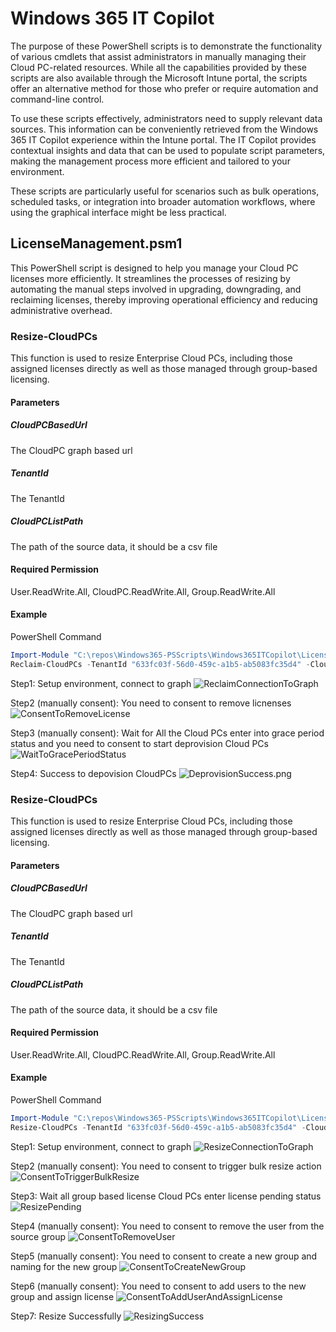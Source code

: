 # Windows 365 IT Copilot
The purpose of these PowerShell scripts is to demonstrate the functionality of various cmdlets that assist administrators in manually managing their Cloud PC-related resources. While all the capabilities provided by these scripts are also available through the Microsoft Intune portal, the scripts offer an alternative method for those who prefer or require automation and command-line control.

To use these scripts effectively, administrators need to supply relevant data sources. This information can be conveniently retrieved from the Windows 365 IT Copilot experience within the Intune portal. The IT Copilot provides contextual insights and data that can be used to populate script parameters, making the management process more efficient and tailored to your environment.

These scripts are particularly useful for scenarios such as bulk operations, scheduled tasks, or integration into broader automation workflows, where using the graphical interface might be less practical.

## LicenseManagement.psm1
This PowerShell script is designed to help you manage your Cloud PC licenses more efficiently. It streamlines the processes of resizing by automating the manual steps involved in upgrading, downgrading, and reclaiming licenses, thereby improving operational efficiency and reducing administrative overhead.

### Resize-CloudPCs
This function is used to resize Enterprise Cloud PCs, including those assigned licenses directly as well as those managed through group-based licensing.

#### Parameters

##### CloudPCBasedUrl
The CloudPC graph based url

##### TenantId
The TenantId

##### CloudPCListPath
The path of the source data, it should be a csv file

#### Required Permission
User.ReadWrite.All, CloudPC.ReadWrite.All, Group.ReadWrite.All

#### Example

PowerShell Command
```powershell
Import-Module "C:\repos\Windows365-PSScripts\Windows365ITCopilot\LicenseManagement.psm1" -Force
Reclaim-CloudPCs -TenantId "633fc03f-56d0-459c-a1b5-ab5083fc35d4" -CloudPCListPath "C:\repos\Windows365-PSScripts\Windows365ITCopilot\SampleData\SampleDataForLicenseManagement.CSV"
```

Step1: Setup environment, connect to graph
![ReclaimConnectionToGraph](./Image/ReclaimConnectionToGraph.png)

Step2 (manually consent): You need to consent to remove licnenses
![ConsentToRemoveLicense](./Image/ConsentToRemoveLicense.png)

Step3 (manually consent):
Wait for All the Cloud PCs enter into grace period status and you need to consent to start deprovision Cloud PCs
![WaitToGracePeriodStatus](./Image/WaitToGracePeriodStatus.png)

Step4:
Success to depovision CloudPCs
![DeprovisionSuccess.png](./Image/DeprovisionSuccess.png)

### Resize-CloudPCs
This function is used to resize Enterprise Cloud PCs, including those assigned licenses directly as well as those managed through group-based licensing.

#### Parameters

##### CloudPCBasedUrl
The CloudPC graph based url

##### TenantId
The TenantId

##### CloudPCListPath
The path of the source data, it should be a csv file

#### Required Permission
User.ReadWrite.All, CloudPC.ReadWrite.All, Group.ReadWrite.All

#### Example
PowerShell Command
```powershell
Import-Module "C:\repos\Windows365-PSScripts\Windows365ITCopilot\LicenseManagement.psm1" -Force
Resize-CloudPCs -TenantId "633fc03f-56d0-459c-a1b5-ab5083fc35d4" -CloudPCListPath "C:\repos\Windows365-PSScripts\Windows365ITCopilot\SampleData\SampleDataForLicenseManagement.CSV"
```

Step1: Setup environment, connect to graph
![ResizeConnectionToGraph](./Image/ResizeConnectionToGraph.png)

Step2 (manually consent): You need to consent to trigger bulk resize action
![ConsentToTriggerBulkResize](./Image/ConsentToTriggerBulkResize.png)

Step3: Wait all group based license Cloud PCs enter license pending status
![ResizePending](./Image/ResizePending.png)

Step4 (manually consent): You need to consent to remove the user from the source group
![ConsentToRemoveUser](./Image/ConsentToRemoveUser.png)

Step5 (manually consent): You need to consent to create a new group and naming for the new group
![ConsentToCreateNewGroup](./Image/ConsentToCreateNewGroup.png)

Step6 (manually consent): You need to consent to add users to the new group and assign license
![ConsentToAddUserAndAssignLicense](./Image/ConsentToAddUserAndAssignLicense.png)

Step7: Resize Successfully
![ResizingSuccess](./Image/ResizingSuccess.png)
